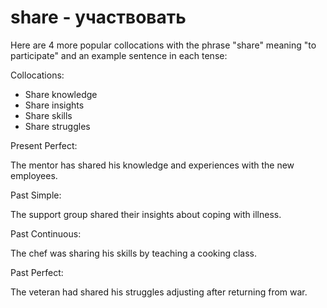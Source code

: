 # share - участвовать

Here are 4 more popular collocations with the phrase "share" meaning "to participate" and an example sentence in each tense:

Collocations:

- Share knowledge
- Share insights
- Share skills
- Share struggles

Present Perfect:

The mentor has shared his knowledge and experiences with the new employees.

Past Simple:

The support group shared their insights about coping with illness.

Past Continuous:

The chef was sharing his skills by teaching a cooking class.

Past Perfect:

The veteran had shared his struggles adjusting after returning from war.
